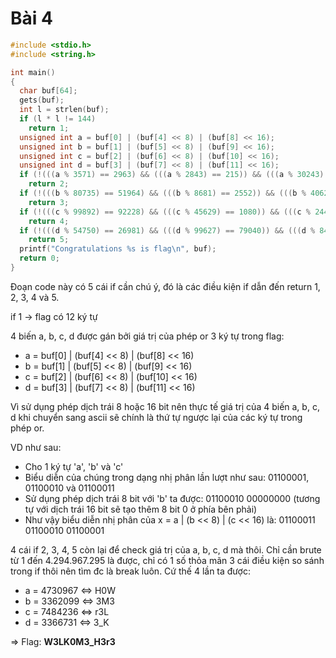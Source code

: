 # Bài 4

```C
#include <stdio.h>
#include <string.h>

int main()
{
  char buf[64];
  gets(buf);
  int l = strlen(buf);
  if (l * l != 144)
    return 1;
  unsigned int a = buf[0] | (buf[4] << 8) | (buf[8] << 16);
  unsigned int b = buf[1] | (buf[5] << 8) | (buf[9] << 16);
  unsigned int c = buf[2] | (buf[6] << 8) | (buf[10] << 16);
  unsigned int d = buf[3] | (buf[7] << 8) | (buf[11] << 16);
  if (!(((a % 3571) == 2963) && (((a % 2843) == 215)) && (((a % 30243) == 13059))))
    return 2;
  if (!(((b % 80735) == 51964) && (((b % 8681) == 2552)) && (((b % 40624) == 30931))))
    return 3;
  if (!(((c % 99892) == 92228) && (((c % 45629) == 1080)) && (((c % 24497) == 12651))))
    return 4;
  if (!(((d % 54750) == 26981) && (((d % 99627) == 79040)) && (((d % 84339) == 77510))))
    return 5;
  printf("Congratulations %s is flag\n", buf);
  return 0;
}
```
Đoạn code này có 5 cái if cần chú ý, đó là các điều kiện if dẫn đến return 1, 2, 3, 4 và 5.

if 1 -> flag có 12 ký tự 

4 biến a, b, c, d được gán bởi giá trị của phép or 3 ký tự trong flag:
- a = buf[0] | (buf[4] << 8) | (buf[8] << 16)
- b = buf[1] | (buf[5] << 8) | (buf[9] << 16)
- c = buf[2] | (buf[6] << 8) | (buf[10] << 16)
- d = buf[3] | (buf[7] << 8) | (buf[11] << 16)

Vì sử dụng phép dịch trái 8 hoặc 16 bit nên thực tế giá trị của 4 biến a, b, c, d khi chuyển sang ascii 
sẽ chính là thứ tự ngược lại của các ký tự trong phép or.

VD như sau:
- Cho 1 ký tự 'a', 'b' và 'c'
- Biểu diễn của chúng trong dạng nhị phân lần lượt như sau: 01100001, 01100010 và 01100011
- Sử dụng phép dịch trái 8 bit với 'b' ta được: 01100010 00000000 
(tương tự với dịch trái 16 bit sẽ tạo thêm 8 bit 0 ở phía bên phải)
- Như vậy biểu diễn nhị phân của x = a | (b << 8) | (c << 16) là: 01100011 01100010 01100001

4 cái if 2, 3, 4, 5 còn lại để check giá trị của a, b, c, d mà thôi. Chỉ cần brute từ 1 đến 4.294.967.295 là được, chỉ có 1 số thỏa mãn 3 cái điều kiện so sánh trong if thôi nên tìm đc là break luôn. Cứ thế 4 lần ta được:
- a = 4730967 <=> H0W 
- b = 3362099 <=> 3M3
- c = 7484236 <=> r3L
- d = 3366731 <=> 3_K

=> Flag: **W3LK0M3_H3r3**
